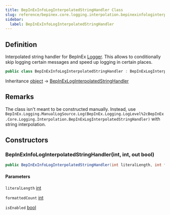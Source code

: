 ```yaml
---
title: BepInExInfoLogInterpolatedStringHandler Class
slug: reference/bepinex.core.logging.interpolation.bepinexinfologinterpolatedstringhandler
sidebar:
  label: BepInExInfoLogInterpolatedStringHandler
---
```


## Definition

Interpolated string handler for BepInEx [Logger](../bepinex.logging.logger/). This allows to conditionally skip logging certain messages and speed up logging in certain places.

```csharp title="C#"
public class BepInExInfoLogInterpolatedStringHandler : BepInExLogInterpolatedStringHandler
```

Inheritance [object](https://learn.microsoft.com/dotnet/api/system.object/) → [BepInExLogInterpolatedStringHandler](../bepinex.core.logging.interpolation.bepinexloginterpolatedstringhandler/)

## Remarks

The class isn't meant to be constructed manually. Instead, use `BepInEx.Logging.ManualLogSource.Log(BepInEx.Logging.LogLevel%2cBepInEx.Core.Logging.Interpolation.BepInExLogInterpolatedStringHandler)` with string interpolation.

## Constructors

### BepInExInfoLogInterpolatedStringHandler(int, int, out bool)

```csharp title="C#"
public BepInExInfoLogInterpolatedStringHandler(int literalLength, int formattedCount, out bool isEnabled)
```

#### Parameters

`literalLength` [int](https://learn.microsoft.com/dotnet/api/system.int32/)

`formattedCount` [int](https://learn.microsoft.com/dotnet/api/system.int32/)

`isEnabled` [bool](https://learn.microsoft.com/dotnet/api/system.boolean/)
